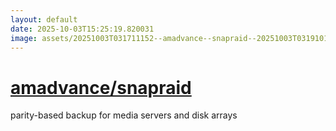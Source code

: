 ```yaml
---
layout: default
date: 2025-10-03T15:25:19.820031
image: assets/20251003T031711152--amadvance--snapraid--20251003T031910115--cropped.png
---
```


# [amadvance/snapraid](https://github.com/amadvance/snapraid)

parity-based backup for media servers and disk arrays
